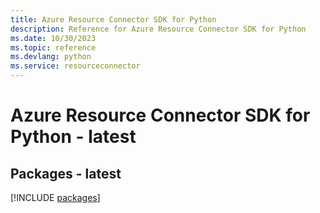 ```yaml
---
title: Azure Resource Connector SDK for Python
description: Reference for Azure Resource Connector SDK for Python
ms.date: 10/30/2023
ms.topic: reference
ms.devlang: python
ms.service: resourceconnector
---
```

# Azure Resource Connector SDK for Python - latest
## Packages - latest
[!INCLUDE [packages](resource-connector-index.md)]